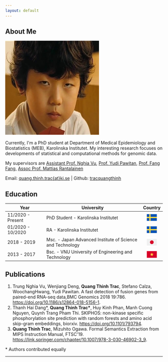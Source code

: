 ```yaml
---
layout: default
---
```


## About Me

<img class="profile-picture" src="me.jpg">

Currently, I'm a PhD student at Department of Medical Epidemiology and Biostatistics (MEB), Karolinska Institutet. My interesting research focuses on developments of statistical and computational methods for genomic data.

My supervisors are  <a href="https://staff.ki.se/people/nghvu">Assistant Prof. Nghia Vu</a>, <a href="http://fafner.meb.ki.se/personal/yudpaw/" target="_blank">Prof. Yudi Pawitan</a>, <a href="https://staff.ki.se/people/fanfan" target="_blank">Prof. Fang Fang</a>, <a href="https://staff.ki.se/people/matran" target="_blank"> Assoc Prof. Mattias Rantalainen</a>

Email: <a href="mailto:quang.thinh.trac@ki.se">quang.thinh.trac{at}ki.se</a> \| Github: <a href="https://github.com/tracquangthinh">tracquangthinh</a>

## Education

Year | University | Country
------|-------|--
11/2020 - Present | PhD Student - Karolinska Institutet | <img src="img/sweden.png" style="width:32px;height:32px;display: block;margin-left: auto;margin-right: auto;">
01/2020 - 10/2020 | RA - Karolinska Institutet | <img src="img/sweden.png" style="width:32px;height:32px;display: block;margin-left: auto;margin-right: auto;">
2018 - 2019 | Msc. - Japan Advanced Institute of Science and Technology| <img src="img/japan.png" style="width:32px;height:32px;display: block;margin-left: auto;margin-right: auto;">
2013 - 2017 | Bsc. - VNU University of Engineering and Technology| <img src="img/vietnam.png" style="width:32px;height:32px;display: block;margin-left: auto;margin-right: auto;">

<!-- Here is a blockquote

> To a great mind, nothing is little -->

## Publications

1. Trung Nghia Vu, Wenjiang Deng, **Quang Thinh Trac**, Stefano Calza, WoochangHwang, Yudi Pawitan. A fast detection of fusion genes from paired-end RNA-seq data,BMC Genomics 2018 19:786. <a href="https://doi.org/10.1186/s12864-018-5156-1">https://doi.org/10.1186/s12864-018-5156-1</a>.
2. Thanh Hai Dang\*, **Quang Thinh Trac\***, Huy Kinh Phan, Manh Cuong Nguyen, Quynh Trang Pham Thi. SKIPHOS: non-kinase specific phosphorylation site prediction with random forests and amino acid skip-gram embeddings, biorxiv. <a href="https://doi.org/10.1101/793794">https://doi.org/10.1101/793794</a>.
3. **Quang Thinh Trac**, Mizuhito Ogawa. Formal Semantics Extraction from MIPS Instruction Manual, FTSC'19. <a href="https://link.springer.com/chapter/10.1007/978-3-030-46902-3_9">https://link.springer.com/chapter/10.1007/978-3-030-46902-3_9</a>.

\* Authors contributed equally

---
